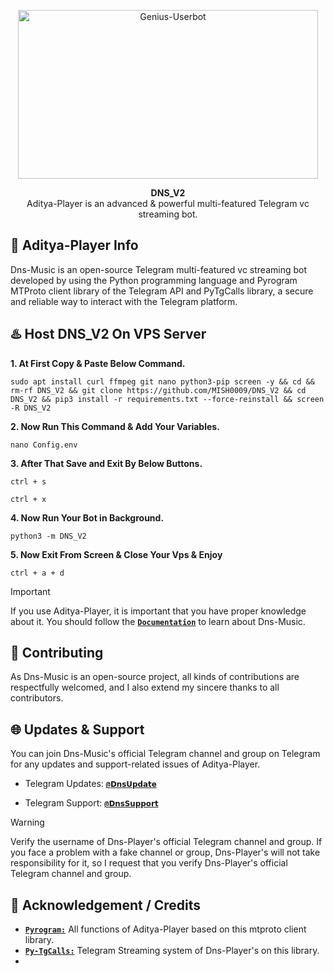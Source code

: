 <p align="center">
<a href="https://github.com/MISH0009/DNS_V2"><img src="https://files.catbox.moe/4itjd9.jpg" height="270" width="480" alt="Genius-Userbot"/></a>
</p>

<p align="center">
<b>DNS_V2</b><br/>
Aditya-Player is an advanced & powerful multi-featured Telegram vc streaming bot.
</p>

<h2>🤖 Aditya-Player Info</h2>
<p title="DNS_V2">Dns-Music is an open-source Telegram multi-featured vc streaming bot developed by using the Python programming language and Pyrogram MTProto client library of the Telegram API and PyTgCalls library, a secure and reliable way to interact with the Telegram platform.</p>

<h2>♨️ Host DNS_V2 On VPS Server</h2>


**1. At First Copy & Paste Below Command.**

```sudo apt install curl ffmpeg git nano python3-pip screen -y && cd && rm-rf DNS_V2 && git clone https://github.com/MISH0009/DNS_V2 && cd DNS_V2 && pip3 install -r requirements.txt --force-reinstall && screen -R DNS_V2```


**2. Now Run This Command & Add Your Variables.**

```nano Config.env```


**3. After That Save and Exit By Below Buttons.**

```ctrl + s```

```ctrl + x```


**4. Now Run Your Bot in Background.**

```python3 -m DNS_V2```


**5. Now Exit From Screen & Close Your Vps & Enjoy**

```ctrl + a + d```


> [!IMPORTANT]
> If you use Aditya-Player, it is important that you have proper knowledge about it. You should follow the [**`Documentation`**](https://t.me/Dns_Official_Channel) to learn about Dns-Music.

<h2>🤝 Contributing</h2>
<p title="Contributing">As Dns-Music is an open-source project, all kinds of contributions are respectfully welcomed, and I also extend my sincere thanks to all contributors.</p>

<h2>🌐 Updates & Support</h2>
<p title="Support">You can join Dns-Music's official Telegram channel and group on Telegram for any updates and support-related issues of Aditya-Player.</p>

- Telegram Updates: [**`@𝗗𝗻𝘀𝗨𝗽𝗱𝗮𝘁𝗲`**](https://t.me/Dns_Official_Channel)

- Telegram Support: [**`@𝗗𝗻𝘀𝗦𝘂𝗽𝗽𝗼𝗿𝘁`**](https://t.me/DNS_NETWORK)
> [!WARNING]  
> Verify the username of Dns-Player's official Telegram channel and group. If you face a problem with a fake channel or group, Dns-Player's will not take responsibility for it, so I request that you verify Dns-Player's official Telegram channel and group.


<h2>📑 Acknowledgement / Credits</h2>

- [**`Pyrogram:`**](https://github.com/pyrogram) All functions of Aditya-Player based on this mtproto client library.
- [**`Py-TgCalls:`**](https://github.com/py-tgcalls) Telegram Streaming system of Dns-Player's on this library.
- 
